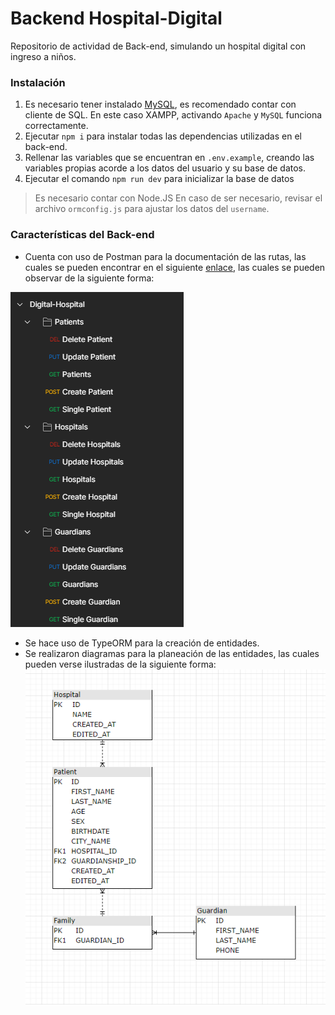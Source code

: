 # Backend Hospital-Digital
Repositorio de actividad de Back-end, simulando un hospital digital con ingreso a niños.

### Instalación
1. Es necesario tener instalado [MySQL](https://www.mysql.com/downloads/), es recomendado contar con cliente de SQL. En este caso XAMPP, activando `Apache` y `MySQL` funciona correctamente.
2. Ejecutar `npm i` para instalar todas las dependencias utilizadas en el back-end.
3. Rellenar las variables que se encuentran en `.env.example`, creando las variables propias acorde a los datos del usuario y su base de datos.
4. Ejecutar el comando `npm run dev` para inicializar la base de datos

>Es necesario contar con Node.JS
>En caso de ser necesario, revisar el archivo `ormconfig.js` para ajustar los datos del `username`.

### Características del Back-end
- Cuenta con uso de Postman para la documentación de las rutas, las cuales se pueden encontrar en el siguiente [enlace](https://github.com/EyderACM/Back-HospitalDigital/blob/develop/resources/Digital-Hospital.postman_collection.json), las cuales se pueden 
observar de la siguiente forma:

![image](https://github.com/EyderACM/Back-HospitalDigital/blob/develop/images/postman.png)

- Se hace uso de TypeORM para la creación de entidades.
- Se realizaron diagramas para la planeación de las entidades, las cuales pueden verse ilustradas de la siguiente forma:
![image](https://github.com/EyderACM/Back-HospitalDigital/blob/develop/images/image.png)
